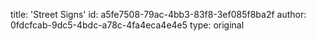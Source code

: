 title: 'Street Signs'
id: a5fe7508-79ac-4bb3-83f8-3ef085f8ba2f
author: 0fdcfcab-9dc5-4bdc-a78c-4fa4eca4e4e5
type: original

